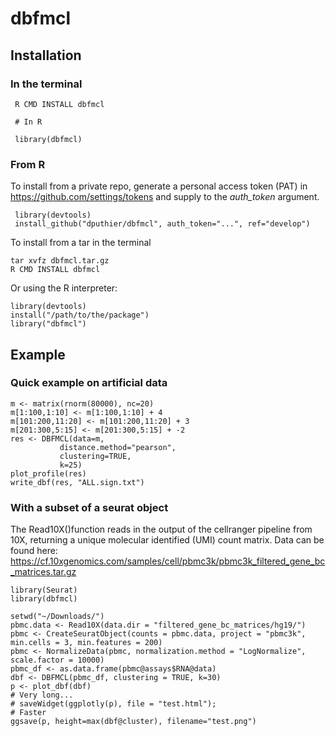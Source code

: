 # dbfmcl

## Installation

### In the terminal

     R CMD INSTALL dbfmcl
     
     # In R
     
     library(dbfmcl)
     
### From R

To install from a private repo, generate a personal access token (PAT) in https://github.com/settings/tokens and supply to the *auth_token* argument. 

     library(devtools)
     install_github("dputhier/dbfmcl", auth_token="...", ref="develop")

To install from a tar in the terminal

    tar xvfz dbfmcl.tar.gz
    R CMD INSTALL dbfmcl
    
Or using the R interpreter:

    library(devtools)
    install("/path/to/the/package")
    library("dbfmcl")

## Example

### Quick example on artificial data

    m <- matrix(rnorm(80000), nc=20)
    m[1:100,1:10] <- m[1:100,1:10] + 4
    m[101:200,11:20] <- m[101:200,11:20] + 3
    m[201:300,5:15] <- m[201:300,5:15] + -2
    res <- DBFMCL(data=m,
               distance.method="pearson",
               clustering=TRUE,
               k=25)
    plot_profile(res)
    write_dbf(res, "ALL.sign.txt")
    
### With a subset of a seurat object

The Read10X()function reads in the output of the cellranger pipeline from 10X, returning a unique molecular identified (UMI) count matrix.
Data can be found here: https://cf.10xgenomics.com/samples/cell/pbmc3k/pbmc3k_filtered_gene_bc_matrices.tar.gz 

    library(Seurat)
    library(dbfmcl)

    setwd("~/Downloads/")
    pbmc.data <- Read10X(data.dir = "filtered_gene_bc_matrices/hg19/")
    pbmc <- CreateSeuratObject(counts = pbmc.data, project = "pbmc3k", min.cells = 3, min.features = 200)
    pbmc <- NormalizeData(pbmc, normalization.method = "LogNormalize", scale.factor = 10000)
    pbmc_df <- as.data.frame(pbmc@assays$RNA@data)
    dbf <- DBFMCL(pbmc_df, clustering = TRUE, k=30)
    p <- plot_dbf(dbf)
    # Very long...
    # saveWidget(ggplotly(p), file = "test.html");
    # Faster 
    ggsave(p, height=max(dbf@cluster), filename="test.png")